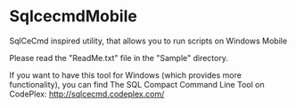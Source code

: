 SqlcecmdMobile
==============

SqlCeCmd inspired utility, that allows you to run scripts on Windows Mobile

Please read the "ReadMe.txt" file in the "Sample" directory.


If you want to have this tool for Windows (which provides more functionality), you can find The SQL Compact Command Line Tool on CodePlex: http://sqlcecmd.codeplex.com/
